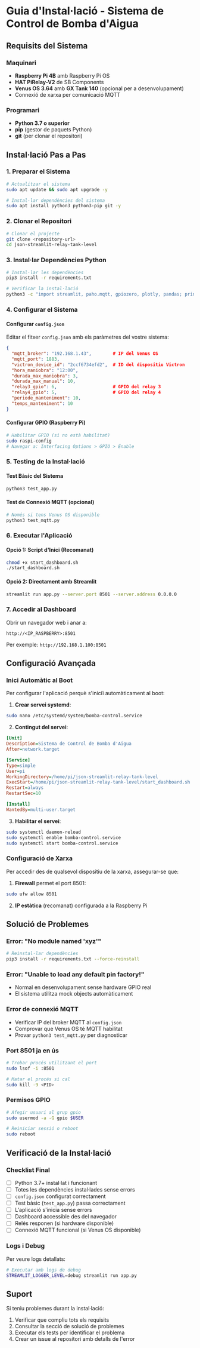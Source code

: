 # Guia d'Instal·lació - Sistema de Control de Bomba d'Aigua

## Requisits del Sistema

### Maquinari
- **Raspberry Pi 4B** amb Raspberry Pi OS
- **HAT PiRelay-V2** de SB Components
- **Venus OS 3.64** amb **GX Tank 140** (opcional per a desenvolupament)
- Connexió de xarxa per comunicació MQTT

### Programari
- **Python 3.7 o superior**
- **pip** (gestor de paquets Python)
- **git** (per clonar el repositori)

## Instal·lació Pas a Pas

### 1. Preparar el Sistema

```bash
# Actualitzar el sistema
sudo apt update && sudo apt upgrade -y

# Instal·lar dependències del sistema
sudo apt install python3 python3-pip git -y
```

### 2. Clonar el Repositori

```bash
# Clonar el projecte
git clone <repository-url>
cd json-streamlit-relay-tank-level
```

### 3. Instal·lar Dependències Python

```bash
# Instal·lar les dependències
pip3 install -r requirements.txt

# Verificar la instal·lació
python3 -c "import streamlit, paho.mqtt, gpiozero, plotly, pandas; print('✅ Totes les dependències instal·lades correctament')"
```

### 4. Configurar el Sistema

#### Configurar `config.json`
Editar el fitxer `config.json` amb els paràmetres del vostre sistema:

```json
{
  "mqtt_broker": "192.168.1.43",        # IP del Venus OS
  "mqtt_port": 1883,
  "victron_device_id": "2ccf6734efd2",  # ID del dispositiu Victron
  "hora_maniobra": "12:00",
  "durada_max_maniobra": 3,
  "durada_max_manual": 10,
  "relay3_gpio": 6,                     # GPIO del relay 3
  "relay4_gpio": 5,                     # GPIO del relay 4
  "periode_manteniment": 10,
  "temps_manteniment": 10
}
```

#### Configurar GPIO (Raspberry Pi)
```bash
# Habilitar GPIO (si no està habilitat)
sudo raspi-config
# Navegar a: Interfacing Options > GPIO > Enable
```

### 5. Testing de la Instal·lació

#### Test Bàsic del Sistema
```bash
python3 test_app.py
```

#### Test de Connexió MQTT (opcional)
```bash
# Només si tens Venus OS disponible
python3 test_mqtt.py
```

### 6. Executar l'Aplicació

#### Opció 1: Script d'Inici (Recomanat)
```bash
chmod +x start_dashboard.sh
./start_dashboard.sh
```

#### Opció 2: Directament amb Streamlit
```bash
streamlit run app.py --server.port 8501 --server.address 0.0.0.0
```

### 7. Accedir al Dashboard

Obrir un navegador web i anar a:
```
http://<IP_RASPBERRY>:8501
```

Per exemple: `http://192.168.1.100:8501`

## Configuració Avançada

### Inici Automàtic al Boot

Per configurar l'aplicació perquè s'iniciï automàticament al boot:

1. **Crear servei systemd**:
```bash
sudo nano /etc/systemd/system/bomba-control.service
```

2. **Contingut del servei**:
```ini
[Unit]
Description=Sistema de Control de Bomba d'Aigua
After=network.target

[Service]
Type=simple
User=pi
WorkingDirectory=/home/pi/json-streamlit-relay-tank-level
ExecStart=/home/pi/json-streamlit-relay-tank-level/start_dashboard.sh
Restart=always
RestartSec=10

[Install]
WantedBy=multi-user.target
```

3. **Habilitar el servei**:
```bash
sudo systemctl daemon-reload
sudo systemctl enable bomba-control.service
sudo systemctl start bomba-control.service
```

### Configuració de Xarxa

Per accedir des de qualsevol dispositiu de la xarxa, assegurar-se que:

1. **Firewall** permet el port 8501:
```bash
sudo ufw allow 8501
```

2. **IP estàtica** (recomanat) configurada a la Raspberry Pi

## Solució de Problemes

### Error: "No module named 'xyz'"
```bash
# Reinstal·lar dependències
pip3 install -r requirements.txt --force-reinstall
```

### Error: "Unable to load any default pin factory!"
- Normal en desenvolupament sense hardware GPIO real
- El sistema utilitza mock objects automàticament

### Error de connexió MQTT
- Verificar IP del broker MQTT al `config.json`
- Comprovar que Venus OS té MQTT habilitat
- Provar `python3 test_mqtt.py` per diagnosticar

### Port 8501 ja en ús
```bash
# Trobar procés utilitzant el port
sudo lsof -i :8501

# Matar el procés si cal
sudo kill -9 <PID>
```

### Permisos GPIO
```bash
# Afegir usuari al grup gpio
sudo usermod -a -G gpio $USER

# Reiniciar sessió o reboot
sudo reboot
```

## Verificació de la Instal·lació

### Checklist Final

- [ ] Python 3.7+ instal·lat i funcionant
- [ ] Totes les dependències instal·lades sense errors
- [ ] `config.json` configurat correctament
- [ ] Test bàsic (`test_app.py`) passa correctament
- [ ] L'aplicació s'inicia sense errors
- [ ] Dashboard accessible des del navegador
- [ ] Relés responen (si hardware disponible)
- [ ] Connexió MQTT funcional (si Venus OS disponible)

### Logs i Debug

Per veure logs detallats:
```bash
# Executar amb logs de debug
STREAMLIT_LOGGER_LEVEL=debug streamlit run app.py
```

## Suport

Si teniu problemes durant la instal·lació:

1. Verificar que compliu tots els requisits
2. Consultar la secció de solució de problemes
3. Executar els tests per identificar el problema
4. Crear un issue al repositori amb detalls de l'error
